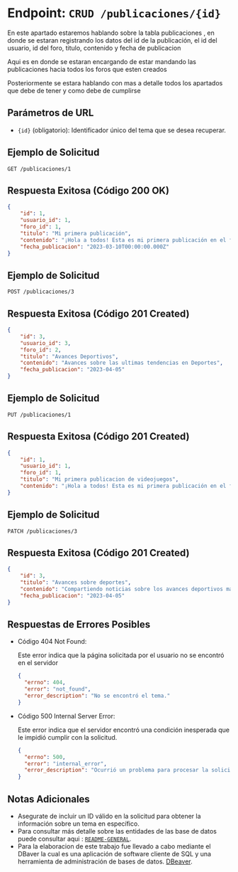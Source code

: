 # Endpoint: `CRUD /publicaciones/{id}`

En este apartado estaremos hablando sobre la tabla publicaciones , en donde se estaran registrando los datos del id de la publicación, el id del usuario, id del foro, titulo, contenido y fecha de publicacion

Aqui es en donde se estaran encargando de estar mandando las publicaciones hacia todos los foros que esten creados

Posteriormente se estara hablando con mas a detalle todos los apartados que debe de tener y como debe de cumplirse

## Parámetros de URL
- `{id}` (obligatorio): Identificador único del tema que se desea recuperar.

## Ejemplo de Solicitud
```http
GET /publicaciones/1
```

## Respuesta Exitosa (Código 200 OK)
```json
{
    "id": 1,
    "usuario_id": 1,
    "foro_id": 1,
    "titulo": "Mi primera publicación",
    "contenido": "¡Hola a todos! Esta es mi primera publicación en el foro general.",
    "fecha_publicacion": "2023-03-10T00:00:00.000Z"
}
```

## Ejemplo de Solicitud
```http
POST /publicaciones/3
```

## Respuesta Exitosa (Código 201 Created)
```json
{
    "id": 3,
    "usuario_id": 3,
    "foro_id": 2,
    "titulo": "Avances Deportivos",
    "contenido": "Avances sobre las ultimas tendencias en Deportes",
    "fecha_publicacion": "2023-04-05"
}
```

## Ejemplo de Solicitud
```http
PUT /publicaciones/1
```

## Respuesta Exitosa (Código 201 Created)
```json
{
    "id": 1,
    "usuario_id": 1,
    "foro_id": 1,
    "titulo": "Mi primera publicacion de videojuegos",
    "contenido": "¡Hola a todos! Esta es mi primera publicación en el foro general.",
}
```

## Ejemplo de Solicitud
```http
PATCH /publicaciones/3
```

## Respuesta Exitosa (Código 201 Created)
```json
{
    "id": 3,
    "titulo": "Avances sobre deportes",
    "contenido": "Compartiendo noticias sobre los avances deportivos mas recientes",
    "fecha_publicacion": "2023-04-05"
}
```

## Respuestas de Errores Posibles
- Código 404 Not Found:

  Este error indica que la página solicitada por el usuario no se encontró en el servidor
  ```json
  {
    "errno": 404,
    "error": "not_found",
    "error_description": "No se encontró el tema."
  }
  ```

- Código 500 Internal Server Error:

  Este error indica que el servidor encontró una condición inesperada que le impidió cumplir con la solicitud.
  ```json
  {
    "errno": 500,
    "error": "internal_error",
    "error_description": "Ocurrió un problema para procesar la solicitud"
  }
  ``` 

## Notas Adicionales

- Asegurate de incluir un ID válido en la solicitud para obtener la información
  sobre un tema en específico.
- Para consultar más detalle sobre las entidades de las base de datos puede consultar aqui : [`README-GENERAL`](../../README.md).
- Para la elaboracion de este trabajo fue llevado a cabo mediante el DBaver la cual es una aplicación de software cliente de SQL y una herramienta de administración de bases de datos. [DBeaver](https://dbeaver.io).